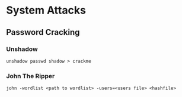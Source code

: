 # System Attacks

## Password Cracking

### Unshadow
```
unshadow passwd shadow > crackme
```

### John The Ripper
```
john -wordlist <path to wordlist> -users=<users file> <hashfile>
```
